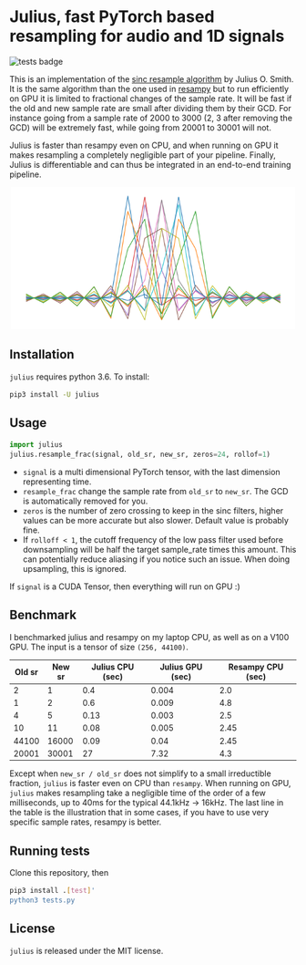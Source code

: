 # Julius, fast PyTorch based resampling for audio and 1D signals

![tests badge](https://github.com/adefossez/julius/workflows/tests/badge.svg)

This is an implementation of the [sinc resample algorithm][resample] by Julius O. Smith.
It is the same algorithm than the one used in [resampy][resampy] but to run efficiently on GPU it
is limited to fractional changes of the sample rate. It will be fast if the old and new sample rate
are small after dividing them by their GCD. For instance going from a sample rate of 2000 to 3000 (2, 3 after removing the GCD)
will be extremely fast, while going from 20001 to 30001 will not.

Julius is faster than resampy even on CPU, and when running on GPU it makes resampling a completely negligible part of your pipeline.
Finally, Julius is differentiable and can thus be integrated in an end-to-end training pipeline.

<p align="center">
<img src="./logo.png" alt="Representation of the convolutions filters used for the efficient resampling."
width="500px"></p>

## Installation

`julius` requires python 3.6. To install:
```bash
pip3 install -U julius
```

## Usage

```python
import julius
julius.resample_frac(signal, old_sr, new_sr, zeros=24, rollof=1)
```

- `signal` is a multi dimensional PyTorch tensor, with the last dimension representing time.
- `resample_frac` change the sample rate from `old_sr` to `new_sr`. The GCD is automatically removed for you.
- `zeros` is the number of zero crossing to keep in the sinc filters, higher values can be more accurate but also slower. Default value is probably fine.
- If `rolloff < 1`, the cutoff frequency of the low pass filter used before downsampling will be half the target sample_rate times this amount. This can potentially reduce aliasing if you notice such an issue. When doing upsampling, this is ignored.

If `signal` is a CUDA Tensor, then everything will run on GPU :)

## Benchmark

I benchmarked julius and resampy on my laptop CPU, as well as on a V100 GPU. The input is a tensor of size `(256, 44100)`.

| Old sr | New sr | Julius CPU (sec) | Julius GPU (sec) | Resampy CPU (sec) |
|--------|--------|--------|---------| ------ |
|       2|       1|   0.4  | 0.004 |2.0 |
| 1 | 2 | 0.6 | 0.009 | 4.8 |
| 4 | 5 | 0.13 | 0.003 | 2.5|
| 10 | 11 | 0.08 | 0.005 | 2.45 |
| 44100 | 16000 | 0.09 | 0.04 | 2.45 |
| 20001 | 30001 | 27 | 7.32 | 4.3 |

Except when `new_sr / old_sr` does not simplify to a small irreductible fraction, `julius` is faster even on CPU than `resampy`.
When running on GPU, `julius` makes resampling take a negligible time of the order of a few milliseconds, up to 40ms for the typical 44.1kHz -> 16kHz.
The last line in the table is the illustration that in some cases, if you have to use very specific sample rates, resampy is better.

## Running tests

Clone this repository, then
```bash
pip3 install .[test]'
python3 tests.py
```

## License

`julius` is released under the MIT license.


[resample]: https://ccrma.stanford.edu/~jos/resample/resample.html
[resampy]: https://resampy.readthedocs.io/
